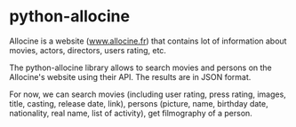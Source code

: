 python-allocine
===============

Allocine is a website (www.allocine.fr) that contains lot of information about movies, actors, directors, users rating, etc.

The python-allocine library allows to search movies and persons on the Allocine's website using their API. The results are in JSON format.

For now, we can search movies (including user rating, press rating, images, title, casting, release date, link), persons (picture, name, birthday date, nationality, real name, list of activity), get filmography of a person.

